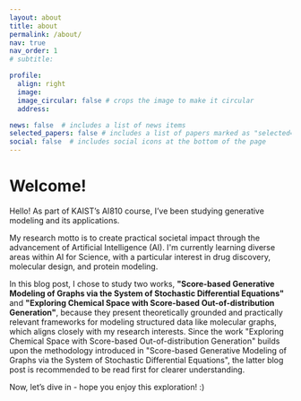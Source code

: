 ```yaml
---
layout: about
title: about
permalink: /about/
nav: true
nav_order: 1
# subtitle: 

profile:
  align: right
  image: 
  image_circular: false # crops the image to make it circular
  address: 

news: false  # includes a list of news items
selected_papers: false # includes a list of papers marked as "selected={true}"
social: false  # includes social icons at the bottom of the page
---
```


# Welcome!

Hello! As part of KAIST’s AI810 course, I’ve been studying generative modeling and its applications.

My research motto is to create practical societal impact through the advancement of Artificial Intelligence (AI). I'm currently learning diverse areas within AI for Science, with a particular interest in drug discovery, molecular design, and protein modeling.

In this blog post, I chose to study two works, **"Score-based Generative Modeling of Graphs via the System of Stochastic Differential Equations"** and **"Exploring Chemical Space with Score-based Out-of-distribution Generation"**, because they present theoretically grounded and practically relevant frameworks for modeling structured data like molecular graphs, which aligns closely with my research interests. Since the work "Exploring Chemical Space with Score-based Out-of-distribution Generation" builds upon the methodology introduced in "Score-based Generative Modeling of Graphs via the System of Stochastic Differential Equations", the latter blog post is recommended to be read first for clearer understanding.

Now, let’s dive in - hope you enjoy this exploration! :)

